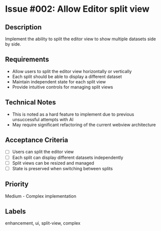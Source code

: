 # Issue #002: Allow Editor split view

## Description

Implement the ability to split the editor view to show multiple datasets side by side.

## Requirements

- Allow users to split the editor view horizontally or vertically
- Each split should be able to display a different dataset
- Maintain independent state for each split view
- Provide intuitive controls for managing split views

## Technical Notes

- This is noted as a hard feature to implement due to previous unsuccessful attempts with AI
- May require significant refactoring of the current webview architecture

## Acceptance Criteria

- [ ] Users can split the editor view
- [ ] Each split can display different datasets independently
- [ ] Split views can be resized and managed
- [ ] State is preserved when switching between splits

## Priority

Medium - Complex implementation

## Labels

enhancement, ui, split-view, complex

